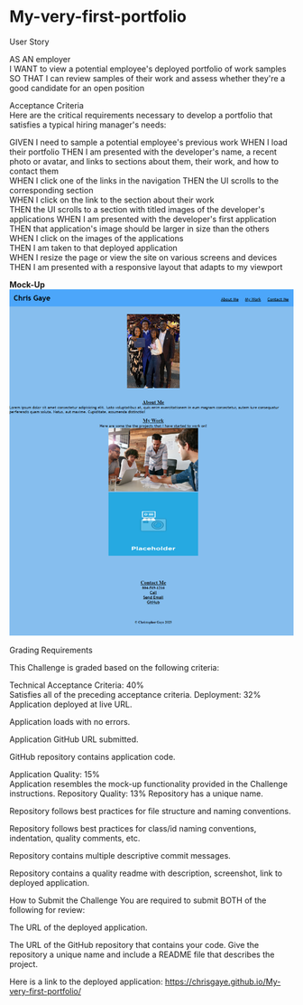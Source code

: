 # My-very-first-portfolio
User Story  

AS AN employer  
I WANT to view a potential employee's deployed portfolio of work samples    
SO THAT I can review samples of their work and assess whether they're a good candidate for an open position

Acceptance Criteria     
Here are the critical requirements necessary to develop a portfolio that satisfies a typical hiring manager's needs:

GIVEN I need to sample a potential employee's previous work 
WHEN I load their portfolio 
THEN I am presented with the developer's name, a recent photo or avatar, and links to sections about them, their work, and how to contact them  
WHEN I click one of the links in the navigation 
THEN the UI scrolls to the corresponding section    
WHEN I click on the link to the section about their work    
THEN the UI scrolls to a section with titled images of the developer's applications 
WHEN I am presented with the developer's first application  
THEN that application's image should be larger in size than the others  
WHEN I click on the images of the applications  
THEN I am taken to that deployed application    
WHEN I resize the page or view the site on various screens and devices  
THEN I am presented with a responsive layout that adapts to my viewport 

**Mock-Up**
![Alt text](assets/images/127.0.0.1_5500_repos_My-very-first-portfolio_index.html.png)

Grading Requirements

This Challenge is graded based on the following criteria:

Technical Acceptance Criteria: 40%  
Satisfies all of the preceding acceptance criteria. 
Deployment: 32% 
Application deployed at live URL.   

Application loads with no errors.   

Application GitHub URL submitted.   

GitHub repository contains application code.    

Application Quality: 15%    
Application resembles the mock-up functionality provided in the Challenge instructions. 
Repository Quality: 13% 
Repository has a unique name.   

Repository follows best practices for file structure and naming conventions.    

Repository follows best practices for class/id naming conventions, indentation, quality comments, etc.  

Repository contains multiple descriptive commit messages.   

Repository contains a quality readme with description, screenshot, link to deployed application.    

How to Submit the Challenge 
You are required to submit BOTH of the following for review:    

The URL of the deployed application.    

The URL of the GitHub repository that contains your code. Give the repository a unique name and include a README file that describes the project.

Here is a link to the deployed application: https://chrisgaye.github.io/My-very-first-portfolio/
